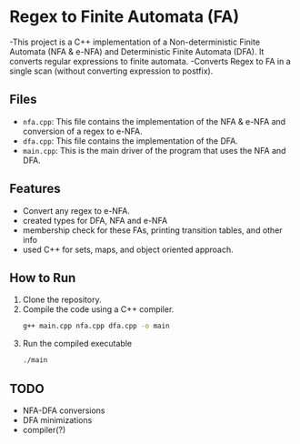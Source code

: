 # Regex to Finite Automata (FA)

-This project is a C++ implementation of a Non-deterministic Finite Automata (NFA & e-NFA) and Deterministic Finite Automata (DFA). It converts regular expressions to finite automata.
-Converts Regex to FA in a single scan (without converting expression to postfix).

## Files

- `nfa.cpp`: This file contains the implementation of the NFA & e-NFA and conversion of a regex to e-NFA.
- `dfa.cpp`: This file contains the implementation of the DFA.
- `main.cpp`: This is the main driver of the program that uses the NFA and DFA.

## Features
- Convert any regex to e-NFA.
- created types for DFA, NFA and e-NFA 
- membership check for these FAs, printing transition tables, and other info
- used C++ for sets, maps, and object oriented approach.

## How to Run

1. Clone the repository.
2. Compile the code using a C++ compiler.
    ```bash
    g++ main.cpp nfa.cpp dfa.cpp -o main
    ```
3. Run the compiled executable
    ```bash
    ./main
    ```
## TODO
- NFA-DFA conversions
- DFA minimizations
- compiler(?)
